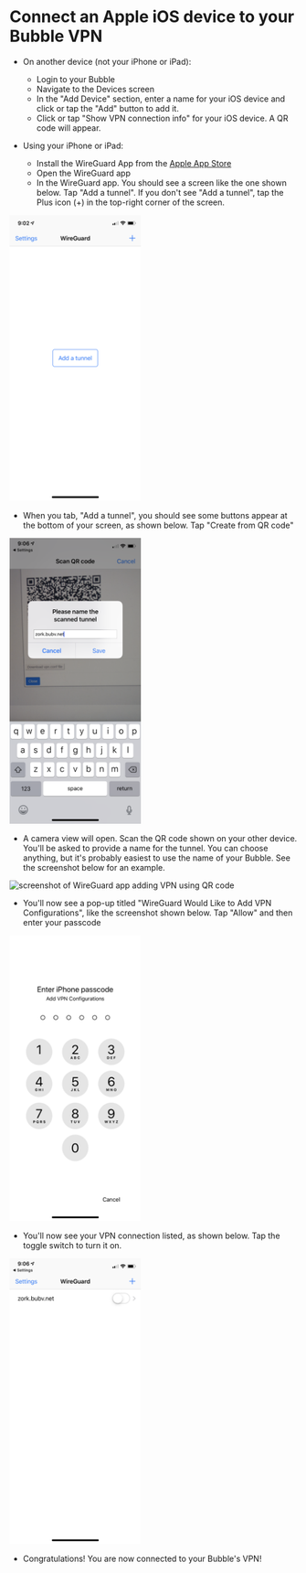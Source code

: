 # Connect an Apple iOS device to your Bubble VPN

* On another device (not your iPhone or iPad):
   * Login to your Bubble
   * Navigate to the Devices screen
   * In the "Add Device" section, enter a name for your iOS device and click or tap the "Add" button to add it.
   * Click or tap "Show VPN connection info" for your iOS device. A QR code will appear.

* Using your iPhone or iPad:
   * Install the WireGuard App from the [Apple App Store](https://apps.apple.com/us/app/wireguard/id1441195209)
   * Open the WireGuard app
   * In the WireGuard app. You should see a screen like the one shown below. Tap "Add a tunnel". If you don't see "Add a tunnel", tap the Plus icon (+) in the top-right corner of the screen.
 <img src="ios_screenshots/01_wireguard_start.png" alt="screenshot of WireGuard app with no VPNs yet configured" height="500"/>

   * When you tab, "Add a tunnel", you should see some buttons appear at the bottom of your screen, as shown below. Tap "Create from QR code"
 <img src="ios_screenshots/02_wireguard_add_tunnel.png" alt="screenshot of WireGuard app with no VPNs yet configured" height="500"/>
 
   * A camera view will open. Scan the QR code shown on your other device. You'll be asked to provide a name for the tunnel. You can choose anything, but it's probably easiest to use the name of your Bubble. See the screenshot below for an example.
 <img src="ios_screenshots/03_set_vpn_name.png" alt="screenshot of WireGuard app adding VPN using QR code" height="500"/>
 
   * You'll now see a pop-up titled "WireGuard Would Like to Add VPN Configurations", like the screenshot shown below. Tap "Allow" and then enter your passcode
 <img src="ios_screenshots/04_allow_vpn_config.png" alt="screenshot of WireGuard app requesting permission to add a VPN" height="500"/>
 
   * You'll now see your VPN connection listed, as shown below. Tap the toggle switch to turn it on.
 <img src="ios_screenshots/05_vpn_successfully_added.png" alt="screenshot of WireGuard app with a new VPN defined" height="500"/>
 
   * Congratulations! You are now connected to your Bubble's VPN!
